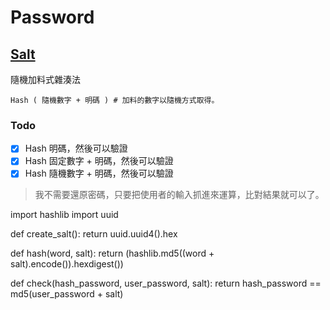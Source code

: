 # Password

## [Salt](http://plainpass.com/2012/06/best-practicing-for-password-protection.html)


隨機加料式雜湊法

    Hash ( 隨機數字 + 明碼 ) # 加料的數字以隨機方式取得。

### Todo 

- [x] Hash 明碼，然後可以驗證
- [x] Hash 固定數字 + 明碼，然後可以驗證
- [x] Hash 隨機數字 + 明碼，然後可以驗證

> 我不需要還原密碼，只要把使用者的輸入抓進來運算，比對結果就可以了。

import hashlib
import uuid

def create_salt():
    return uuid.uuid4().hex

def hash(word, salt):
    return (hashlib.md5((word + salt).encode()).hexdigest())

def check(hash_password, user_password, salt):
    return hash_password == md5(user_password + salt)
